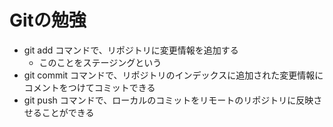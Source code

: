 # Gitの勉強
- git add コマンドで、リポジトリに変更情報を追加する
    - このことをステージングという
- git commit コマンドで、リポジトリのインデックスに追加された変更情報にコメントをつけてコミットできる
- git push コマンドで、ローカルのコミットをリモートのリポジトリに反映させることができる
